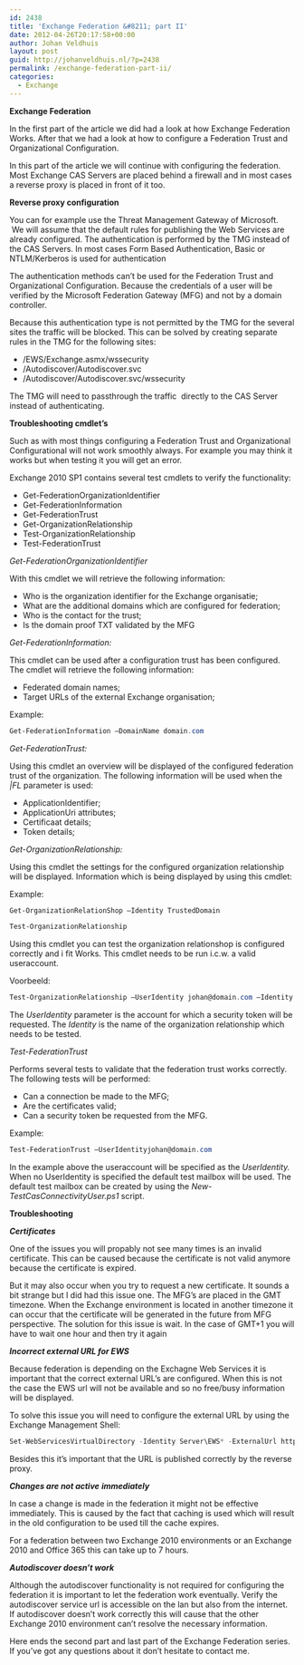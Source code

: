 ```yaml
---
id: 2438
title: 'Exchange Federation &#8211; part II'
date: 2012-04-26T20:17:58+00:00
author: Johan Veldhuis
layout: post
guid: http://johanveldhuis.nl/?p=2438
permalink: /exchange-federation-part-ii/
categories:
  - Exchange
---
```

**Exchange Federation**

In the first part of the article we did had a look at how Exchange Federation Works. After that we had a look at how to configure a Federation Trust and Organizational Configuration.

In this part of the article we will continue with configuring the federation. Most Exchange CAS Servers are placed behind a firewall and in most cases a reverse proxy is placed in front of it too.

**Reverse proxy configuration**

You can for example use the Threat Management Gateway of Microsoft.  We will assume that the default rules for publishing the Web Services are already configured. The authentication is performed by the TMG instead of the CAS Servers. In most cases Form Based Authentication, Basic or NTLM/Kerberos is used for authentication

The authentication methods can’t be used for the Federation Trust and Organizational Configuration. Because the credentials of a user will be verified by the Microsoft Federation Gateway (MFG) and not by a domain controller.

Because this authentication type is not permitted by the TMG for the several sites the traffic will be blocked. This can be solved by creating separate rules in the TMG for the following sites:

  * /EWS/Exchange.asmx/wssecurity
  * /Autodiscover/Autodiscover.svc
  * /Autodiscover/Autodiscover.svc/wssecurity

The TMG will need to passthrough the traffic  directly to the CAS Server instead of authenticating.

**Troubleshooting cmdlet’s**

Such as with most things configuring a Federation Trust and Organizational Configurational will not work smoothly always. For example you may think it works but when testing it you will get an error.

Exchange 2010 SP1 contains several test cmdlets to verify the functionality:

  * Get-FederationOrganizationIdentifier
  * Get-FederationInformation
  * Get-FederationTrust
  * Get-OrganizationRelationship
  * Test-OrganizationRelationship
  * Test-FederationTrust

_Get-FederationOrganizationIdentifier_

With this cmdlet we will retrieve the following information:

  * Who is the organization identifier for the Exchange organisatie;
  * What are the additional domains which are configured for federation;
  * Who is the contact for the trust;
  * Is the domain proof TXT validated by the MFG

_Get-FederationInformation:_

This cmdlet can be used after a configuration trust has been configured. The cmdlet will retrieve the following information:

  * Federated domain names;
  * Target URLs of the external Exchange organisation;

Example:

```PowerShell
Get-FederationInformation –DomainName domain.com
```

_Get-FederationTrust:_

Using this cmdlet an overview will be displayed of the configured federation trust of the organization. The following information will be used when the _|FL_ parameter is used:

  * ApplicationIdentifier;
  * ApplicationUri attributes;
  * Certificaat details;
  * Token details;

_Get-OrganizationRelationship:_

Using this cmdlet the settings for the configured organization relationship will be displayed. Information which is being displayed by using this cmdlet:

Example:

```PowerShell
Get-OrganizationRelationShop –Identity TrustedDomain

Test-OrganizationRelationship
```

Using this cmdlet you can test the organization relationshop is configured correctly and i fit Works. This cmdlet needs to be run i.c.w. a valid useraccount.

Voorbeeld:

```PowerShell
Test-OrganizationRelationship –UserIdentity johan@domain.com –Identity domain.com –Confirm
```

The _UserIdentity_ parameter is the account for which a security token will be requested. The _Identity_ is the name of the organization relationship which needs to be tested.

_Test-FederationTrust_

Performs several tests to validate that the federation trust works correctly. The following tests will be performed:

  * Can a connection be made to the MFG;
  * Are the certificates valid;
  * Can a security token be requested from the MFG.

Example:

```PowerShell
Test-FederationTrust –UserIdentityjohan@domain.com
```

In the example above the useraccount will be specified as the _UserIdentity._ When no UserIdentity is specified the default test mailbox will be used. The default test mailbox can be created by using the _New-TestCasConnectivityUser.ps1_ script.

**Troubleshooting**

**_Certificates_**

One of the issues you will propably not see many times is an invalid certificate. This can be caused because the certificate is not valid anymore because the certificate is expired.

But it may also occur when you try to request a new certificate. It sounds a bit strange but I did had this issue one. The MFG’s are placed in the GMT timezone. When the Exchange environment is located in another timezone it can occur that the certificate will be generated in the future from MFG perspective. The solution for this issue is wait. In the case of GMT+1 you will have to wait one hour and then try it again

**_Incorrect external URL for EWS_**

Because federation is depending on the Exchagne Web Services it is important that the correct external URL’s are configured. When this is not the case the EWS url will not be available and so no free/busy information will be displayed.

To solve this issue you will need to configure the external URL by using the Exchange Management Shell:

```PowerShell
Set-WebServicesVirtualDirectory -Identity Server\EWS* -ExternalUrl https://mail.domain.com/EWS/exchange.asmx
```

Besides this it’s important that the URL is published correctly by the reverse proxy.

**_Changes are not active_** **_immediately_**

In case a change is made in the federation it might not be effective immediately. This is caused by the fact that caching is used which will result in the old configuration to be used till the cache expires.

For a federation between two Exchange 2010 environments or an Exchange 2010 and Office 365 this can take up to 7 hours.

**_Autodiscover doesn’t work_**

Although the autodiscover functionality is not required for configuring the federation it is important to let the federation work eventually. Verify the autodiscover service url is accessible on the lan but also from the internet. If autodiscover doesn’t work correctly this will cause that the other Exchange 2010 environment can’t resolve the necessary information.

Here ends the second part and last part of the Exchange Federation series. If you&#8217;ve got any questions about it don&#8217;t hesitate to contact me.